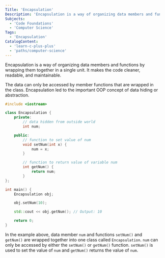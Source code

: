 ```yaml
---
Title: 'Encapsulation'
Description: 'Encapsulation is a way of organizing data members and functions by wrapping them together in a single unit. It makes the code cleaner, readable, and maintainable.'
Subjects:
  - 'Code Foundations'
  - 'Computer Science'
Tags:
  - 'Encapsulation'
CatalogContent:
  - 'learn-c-plus-plus'
  - 'paths/computer-science'
---
```


Encapsulation is a way of organizing data members and functions by wrapping them together in a single unit. It makes the code cleaner, readable, and maintainable.

The data can only be accessed by member functions that are wrapped in the class. Encapsulation led to the important OOP concept of data hiding or abstraction.

```cpp
#include <iostream>

class Encapsulation {
    private:
        // data hidden from outside world
        int num;

    public:
        // function to set value of num
        void setNum(int x) {
            num = x;
        }

        // function to return value of variable num
        int getNum() {
            return num;
        }
};

int main() {
    Encapsulation obj;

    obj.setNum(10);

    std::cout << obj.getNum(); // Output: 10

    return 0;
}
```

In the example above, data member `num` and functions `setNum()` and `getNum()` are wrapped together into one class called `Encapsulation`. `num` can only be accessed by either the `setNum()` or `getNum()` function. `setNum()` is used to set the value of `num` and `getNum()` returns the value of `num`.
